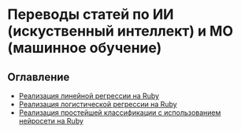 # Переводы статей по ИИ (искуственный интеллект) и МО (машинное обучение)

## Оглавление

* [Реализация линейной регрессии на Ruby](articles/Implementing-Linear-Regression-using-Ruby.md)
* [Реализация логистической регрессии на Ruby](articles/Implementing-Classification-using-Logistic-Regression-in-Ruby.md)
* [Реализация простейшей классификации с использованием нейросети на Ruby](articles/Implementing-Simple-Classification-using-a-Neural-Network-in-Ruby.md)
